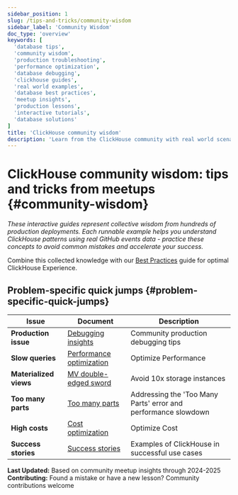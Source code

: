 ```yaml
---
sidebar_position: 1
slug: /tips-and-tricks/community-wisdom
sidebar_label: 'Community Wisdom'
doc_type: 'overview'
keywords: [
  'database tips',
  'community wisdom',
  'production troubleshooting',
  'performance optimization',
  'database debugging',
  'clickhouse guides',
  'real world examples',
  'database best practices',
  'meetup insights',
  'production lessons',
  'interactive tutorials',
  'database solutions'
]
title: 'ClickHouse community wisdom'
description: 'Learn from the ClickHouse community with real world scenarios and lessons learned'
---
```


# ClickHouse community wisdom: tips and tricks from meetups {#community-wisdom}

*These interactive guides represent collective wisdom from hundreds of production deployments. Each runnable example helps you understand ClickHouse patterns using real GitHub events data - practice these concepts to avoid common mistakes and accelerate your success.*

Combine this collected knowledge with our [Best Practices](/best-practices) guide for optimal ClickHouse Experience.

## Problem-specific quick jumps {#problem-specific-quick-jumps}

| Issue | Document | Description |
|-------|---------|-------------|
| **Production issue**   | [Debugging insights](./debugging-insights.md) | Community production debugging tips |
| **Slow queries**       | [Performance optimization](./performance-optimization.md) | Optimize Performance |
| **Materialized views** | [MV double-edged sword](./materialized-views.md) | Avoid 10x storage instances |
| **Too many parts**     | [Too many parts](./too-many-parts.md) | Addressing the 'Too Many Parts' error and performance slowdown |
| **High costs**         | [Cost optimization](./cost-optimization.md) | Optimize Cost |
| **Success stories**    | [Success stories](./success-stories.md) | Examples of ClickHouse in successful use cases |

**Last Updated:** Based on community meetup insights through 2024-2025  
**Contributing:** Found a mistake or have a new lesson? Community contributions welcome